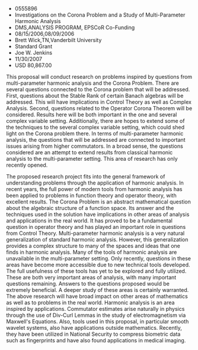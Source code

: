 
* 0555896
* Investigations on the Corona Problem and a Study of Multi-Parameter Harmonic Analysis
* DMS,ANALYSIS PROGRAM, EPSCoR Co-Funding
* 08/15/2006,08/09/2006
* Brett Wick,TN,Vanderbilt University
* Standard Grant
* Joe W. Jenkins
* 11/30/2007
* USD 80,867.00

This proposal will conduct research on problems inspired by questions from
multi-parameter harmonic analysis and the Corona Problem. There are several
questions connected to the Corona problem that will be addressed. First,
questions about the Stable Rank of certain Banach algebras will be addressed.
This will have implications in Control Theory as well as Complex Analysis.
Second, questions related to the Operator Corona Theorem will be considered.
Results here will be both important in the one and several complex variable
setting. Additionally, there are hopes to extend some of the techniques to the
several complex variable setting, which could shed light on the Corona problem
there. In terms of multi-parameter harmonic analysis, the questions that will be
addressed are connected to important issues arising from higher commutators. In
a broad sense, the questions considered are an attempt to extend results from
classical harmonic analysis to the multi-parameter setting. This area of
research has only recently opened.

The proposed research project fits into the general framework of understanding
problems through the application of harmonic analysis. In recent years, the full
power of modern tools from harmonic analysis has been applied to problems in
function theory and operator theory, with excellent results. The Corona Problem
is an abstract mathematical question about the algebraic structure of a function
space. Its answer and the techniques used in the solution have implications in
other areas of analysis and applications in the real world. It has proved to be
a fundamental question in operator theory and has played an important role in
questions from Control Theory. Multi-parameter harmonic analysis is a very
natural generalization of standard harmonic analysis. However, this
generalization provides a complex structure to many of the spaces and ideas that
one finds in harmonic analysis. Many of the tools of harmonic analysis are
unavailable in the multi-parameter setting. Only recently, questions in these
areas have become more accessible due to new technical tools developed. The full
usefulness of these tools has yet to be explored and fully utilized. These are
both very important areas of analysis, with many important questions remaining.
Answers to the questions proposed would be extremely beneficial. A deeper study
of these areas is certainly warranted. The above research will have broad impact
on other areas of mathematics as well as to problems in the real world. Harmonic
analysis is an area inspired by applications. Commutator estimates arise
naturally in physics through the use of Div-Curl Lemmas in the study of
electromagnetism via Maxwell's Equations. Also, tools used in this proposal, in
particular smooth wavelet systems, also have applications outside mathematics.
Recently, they have been utilized in National Security to compress biometric
data such as fingerprints and have also found applications in medical imaging.



